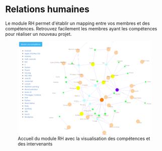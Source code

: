 # Relations humaines

Le module RH permet d'établir un mapping entre vos membres et des compétences. Retrouvez facilement les membres ayant les compétences pour réaliser un nouveau projet.

<figure>
    <img src="images/competences.png" alt="Mapping compétences membres" />
    <figcaption>Accueil du module RH avec la visualisation des compétences et des intervenants</figcaption>
</figure>
